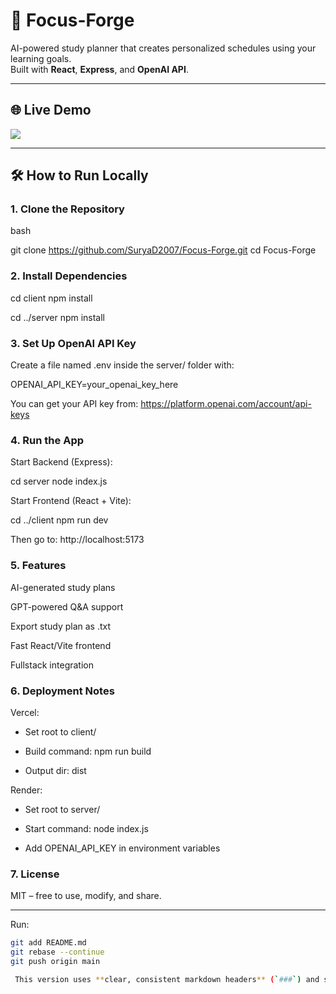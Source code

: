 # 🎯 Focus-Forge

AI-powered study planner that creates personalized schedules using your learning goals.  
Built with **React**, **Express**, and **OpenAI API**.

---

## 🌐 Live Demo

[![](https://img.shields.io/badge/Live%20Demo-🌐-blue?style=for-the-badge)](https://focus-forge-clean.vercel.app/)


---

## 🛠️ How to Run Locally

### 1. Clone the Repository

bash

git clone https://github.com/SuryaD2007/Focus-Forge.git
cd Focus-Forge

### 2. Install Dependencies

cd client
npm install

cd ../server
npm install

### 3. Set Up OpenAI API Key

Create a file named .env inside the server/ folder with:

OPENAI_API_KEY=your_openai_key_here

You can get your API key from: https://platform.openai.com/account/api-keys 


### 4. Run the App

Start Backend (Express):

cd server
node index.js

Start Frontend (React + Vite):

cd ../client
npm run dev

Then go to: http://localhost:5173

### 5. Features

 AI-generated study plans

 GPT-powered Q&A support

 Export study plan as .txt

 Fast React/Vite frontend

 Fullstack integration

### 6. Deployment Notes

Vercel:
 
  - Set root to client/

  - Build command: npm run build

  - Output dir: dist

Render:
 
  - Set root to server/

  - Start command: node index.js

  - Add OPENAI_API_KEY in environment variables


### 7. License

MIT – free to use, modify, and share.

---

Run:

```bash
git add README.md
git rebase --continue
git push origin main

 This version uses **clear, consistent markdown headers** (`###`) and section numbering, so it renders cleanly and professionally on GitHub. 

